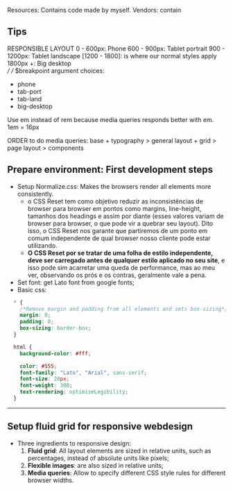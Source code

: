 Resources: Contains code made by myself.
Vendors: contain

## Tips

RESPONSIBLE LAYOUT
0 - 600px:      Phone
600 - 900px:    Tablet portrait
900 - 1200px:   Tablet landscape
[1200 - 1800]:  is where our normal styles apply
1800px +:       Big desktop    
*/
/* $breakpoint argument choices:
- phone
- tab-port
- tab-land
- big-desktop

Use em instead of rem because media queries responds better with em.
1em = 16px

ORDER to do media queries: base + typography > general layout + grid > page layout > components

## Prepare environment: First development steps 

  - Setup Normalize.css: Makes the browsers render all elements more consistently. 
    - o CSS Reset tem como objetivo reduzir as inconsistências de browser para browser em pontos como margins, line-height, tamanhos dos headings e assim por diante (esses valores variam de browser para browser, o que pode vir a quebrar seu layout). Dito isso, o CSS Reset nos garante que partiremos de um ponto em comum independente de qual browser nosso cliente pode estar utilizando.
    - **O CSS Reset por se tratar de uma folha de estilo independente, deve ser carregado antes de qualquer estilo aplicado no seu site**, e isso pode sim acarretar uma queda de performance, mas ao meu ver, observando os prós e os contras, geralmente vale a pena.
  - Set font: get Lato font from google fonts;
  - Basic css:
  ```css
    * {
      /*Remove margin and padding from all elements and sets box-sizing*/
      margin: 0;
      padding: 0;
      box-sizing: border-box;
    }

    html {
      background-color: #fff;

      color: #555;
      font-family: "Lato", "Arial", sans-serif;
      font-size: 20px;
      font-weight: 300;
      text-rendering: optimizeLegibility;
    }
  
  ```
    
-----------------------------------------------------

## Setup fluid grid for responsive webdesign
  
- Three ingredients to responsive design:
  1. **Fluid grid**: All layout elements are sized in relative units, such as percentages, instead of absolute units like pixels;
  2. **Flexible images**: are also sized in relative units;
  3. **Media queries**: Allow to specify different CSS style rules for different browser widths.